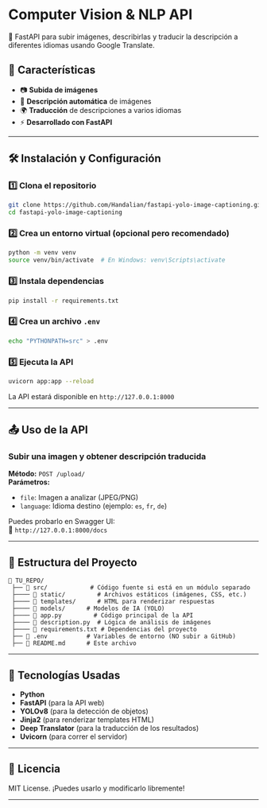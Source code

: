 # **Computer Vision & NLP API**  

🚀 FastAPI para subir imágenes, describirlas y traducir la descripción a diferentes idiomas usando Google Translate.  

## **📌 Características**  
- 📷 **Subida de imágenes**  
- 📝 **Descripción automática** de imágenes  
- 🌍 **Traducción** de descripciones a varios idiomas  
- ⚡ **Desarrollado con FastAPI**  

---

## **🛠 Instalación y Configuración**  

### **1️⃣ Clona el repositorio**  
```sh
git clone https://github.com/Handalian/fastapi-yolo-image-captioning.git
cd fastapi-yolo-image-captioning

```

### **2️⃣ Crea un entorno virtual (opcional pero recomendado)**  
```sh
python -m venv venv
source venv/bin/activate  # En Windows: venv\Scripts\activate
```

### **3️⃣ Instala dependencias**  
```sh
pip install -r requirements.txt
```

### **4️⃣ Crea un archivo `.env`**  
```sh
echo "PYTHONPATH=src" > .env
```

### **5️⃣ Ejecuta la API**  
```sh
uvicorn app:app --reload
```
La API estará disponible en `http://127.0.0.1:8000`

---

## **📤 Uso de la API**  

### **Subir una imagen y obtener descripción traducida**  
**Método:** `POST /upload/`  
**Parámetros:**  
- `file`: Imagen a analizar (JPEG/PNG)  
- `language`: Idioma destino (ejemplo: `es`, `fr`, `de`)  

Puedes probarlo en Swagger UI:  
🔗 `http://127.0.0.1:8000/docs`

---

## **📂 Estructura del Proyecto**  
```
📁 TU_REPO/
 ├── 📂 src/            # Código fuente si está en un módulo separado
 ├──── 📂 static/         # Archivos estáticos (imágenes, CSS, etc.)
 ├──── 📂 templates/      # HTML para renderizar respuestas
 ├──── 📂 models/      # Modelos de IA (YOLO)
 ├──── 📜 app.py         # Código principal de la API
 ├──── 📜 description.py  # Lógica de análisis de imágenes
 ├──── 📜 requirements.txt # Dependencias del proyecto
 ├── 📜 .env           # Variables de entorno (NO subir a GitHub)
 ├── 📜 README.md      # Este archivo
```

---

## **🤖 Tecnologías Usadas**  
- **Python** 
- **FastAPI** (para la API web)
- **YOLOv8** (para la detección de objetos)
- **Jinja2** (para renderizar templates HTML)
- **Deep Translator** (para la traducción de los resultados)
- **Uvicorn** (para correr el servidor)

---

## **📜 Licencia**  
MIT License. ¡Puedes usarlo y modificarlo libremente!  

---